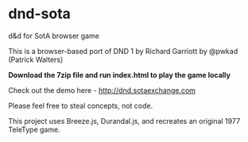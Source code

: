 dnd-sota
========

d&amp;d for SotA browser game

This is a browser-based port of DND 1 by Richard Garriott by @pwkad (Patrick Walters)

**Download the 7zip file and run index.html to play the game locally**

Check out the demo here - http://dnd.sotaexchange.com

Please feel free to steal concepts, not code.

This project uses Breeze.js, Durandal.js, and recreates an original 1977 TeleType game.
